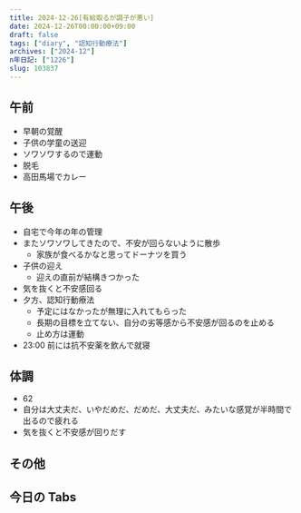 ```yaml
---
title: 2024-12-26[有給取るが調子が悪い]
date: 2024-12-26T00:00:00+09:00
draft: false
tags: ["diary", "認知行動療法"]
archives: ["2024-12"]
n年日記: ["1226"]
slug: 103837
---
```


## 午前

- 早朝の覚醒
- 子供の学童の送迎
- ソワソワするので運動
- 脱毛
- 高田馬場でカレー

## 午後

- 自宅で今年の年の管理
- またソワソワしてきたので、不安が回らないように散歩
  - 家族が食べるかなと思ってドーナツを買う
- 子供の迎え
  - 迎えの直前が結構きつかった
- 気を抜くと不安感回る
- 夕方、認知行動療法
  - 予定にはなかったが無理に入れてもらった
  - 長期の目標を立てない、自分の劣等感から不安感が回るのを止める
  - 止め方は運動
- 23:00 前には抗不安薬を飲んで就寝

## 体調

- 62
- 自分は大丈夫だ、いやだめだ、だめだ、大丈夫だ、みたいな感覚が半時間で出るので疲れる
- 気を抜くと不安感が回りだす

## その他

## 今日の Tabs
